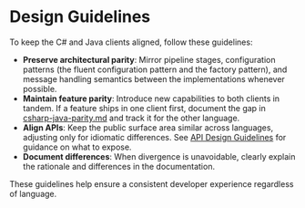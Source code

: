 # Design Guidelines

To keep the C# and Java clients aligned, follow these guidelines:

- **Preserve architectural parity**: Mirror pipeline stages, configuration patterns (the fluent configuration pattern and the factory pattern), and message handling semantics between the implementations whenever possible.
- **Maintain feature parity**: Introduce new capabilities to both clients in tandem. If a feature ships in one client first, document the gap in [csharp-java-parity.md](csharp-java-parity.md) and track it for the other language.
- **Align APIs**: Keep the public surface area similar across languages, adjusting only for idiomatic differences. See [API Design Guidelines](api-design-guidelines.md) for guidance on what to expose.
- **Document differences**: When divergence is unavoidable, clearly explain the rationale and differences in the documentation.

These guidelines help ensure a consistent developer experience regardless of language.

